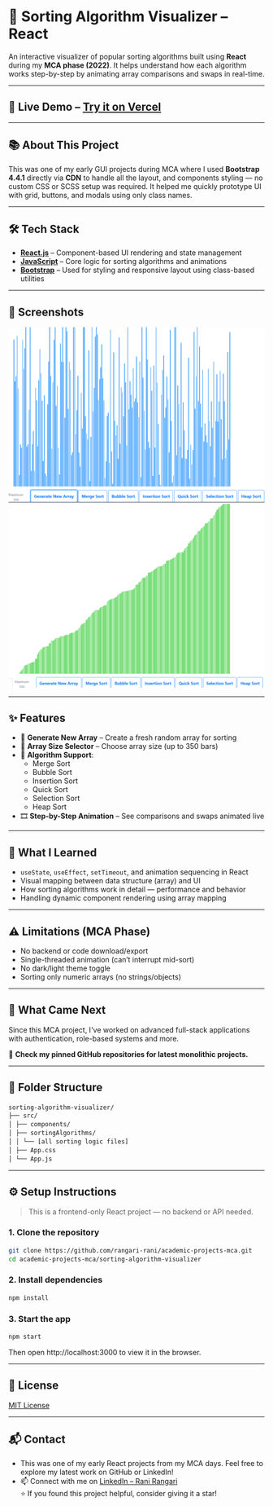# 🔢 Sorting Algorithm Visualizer – React

An interactive visualizer of popular sorting algorithms built using **React** during my **MCA phase (2022)**. It helps understand how each algorithm works step-by-step by animating array comparisons and swaps in real-time.

---

## 🚀 Live Demo – [Try it on Vercel](https://visualizer-blush.vercel.app/)

---

## 📚 About This Project

This was one of my early GUI projects during MCA where I used **Bootstrap 4.4.1** directly via **CDN** to handle all the layout, and components styling — no custom CSS or SCSS setup was required. It helped me quickly prototype UI with grid, buttons, and modals using only class names.

---

## 🛠️ Tech Stack

- **[React.js](https://reactjs.org/)** – Component-based UI rendering and state management
- **[JavaScript](https://www.javascript.com/)** – Core logic for sorting algorithms and animations
- **[Bootstrap](https://getbootstrap.com/)** – Used for styling and responsive layout using class-based utilities

---

## 📸 Screenshots

![New Array](https://github.com/rangari-rani/academic-projects-mca/blob/1e441449e4a340e1bf3cff397c29a713d7fef1db/sorting-algorithm-visualizer/newarray.png) 
![Sorted Array](https://github.com/rangari-rani/academic-projects-mca/blob/1e441449e4a340e1bf3cff397c29a713d7fef1db/sorting-algorithm-visualizer/afterarray.png)  

---
## ✨ Features

- 🔁 **Generate New Array** – Create a fresh random array for sorting
- 🔢 **Array Size Selector** – Choose array size (up to 350 bars)
- 🧠 **Algorithm Support**:
  - Merge Sort
  - Bubble Sort
  - Insertion Sort
  - Quick Sort
  - Selection Sort
  - Heap Sort
- 🎞️ **Step-by-Step Animation** – See comparisons and swaps animated live
  
---

## 🧠 What I Learned

- `useState`, `useEffect`, `setTimeout`, and animation sequencing in React
- Visual mapping between data structure (array) and UI
- How sorting algorithms work in detail — performance and behavior
- Handling dynamic component rendering using array mapping

---

## ⚠️ Limitations (MCA Phase)

- No backend or code download/export
- Single-threaded animation (can’t interrupt mid-sort)
- No dark/light theme toggle
- Sorting only numeric arrays (no strings/objects)

---

## 🔄 What Came Next

Since this MCA project, I've worked on advanced full-stack applications with authentication, role-based systems and more.

📌 **Check my pinned GitHub repositories for latest monolithic projects.**  

---

## 📁 Folder Structure

```bash
sorting-algorithm-visualizer/
├── src/
│ ├── components/
│ ├── sortingAlgorithms/
│ │ └── [all sorting logic files]
│ ├── App.css
│ └── App.js
```

---

## ⚙️ Setup Instructions

> This is a frontend-only React project — no backend or API needed.

### 1. Clone the repository

```bash
git clone https://github.com/rangari-rani/academic-projects-mca.git
cd academic-projects-mca/sorting-algorithm-visualizer
```

### 2. Install dependencies

```bash
npm install
```

### 3. Start the app

```bash
npm start
```  
Then open http://localhost:3000 to view it in the browser.  

---

## 📜 License

[MIT License](LICENSE)

---

## 📬 Contact

-  This was one of my early React projects from my MCA days. Feel free to explore my latest work on GitHub or LinkedIn! 
- 📫 Connect with me on [LinkedIn – Rani Rangari](https://www.linkedin.com/in/rani-rangari/)  
⭐ If you found this project helpful, consider giving it a star!

